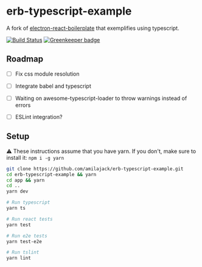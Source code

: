 erb-typescript-example
======================
A fork of [electron-react-boilerplate](https://github.com/chentsulin/electron-react-boilerplate) that exemplifies using typescript.

[![Build Status](https://travis-ci.org/amilajack/erb-typescript-example.svg?branch=master&maxAge=2592)](https://travis-ci.org/amilajack/erb-typescript-example) [![Greenkeeper badge](https://badges.greenkeeper.io/amilajack/erb-typescript-example.svg)](https://greenkeeper.io/)

## Roadmap
- [ ] Fix css module resolution
- [ ] Integrate babel and typescript
- [ ] Waiting on awesome-typescript-loader to throw warnings instead of errors
- [ ] ESLint integration?


## Setup
⚠️ These instructions assume that you have yarn. If you don't, make sure to install it: `npm i -g yarn`


```bash
git clone https://github.com/amilajack/erb-typescript-example.git
cd erb-typescript-example && yarn
cd app && yarn
cd ..
yarn dev

# Run typescript
yarn ts

# Run react tests
yarn test

# Run e2e tests
yarn test-e2e

# Run tslint
yarn lint
```
